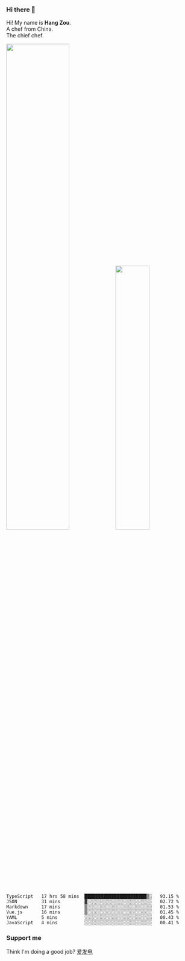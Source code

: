 ### Hi there 👋

Hi! My name is **Hang Zou**.  
A chef from China.  
The chief chef.

<img align="" width="57.5%" src="https://github-readme-stats.vercel.app/api?username=zouhangwithsweet&hide_title=true&hide_border=true&show_icons=true&include_all_commits=true&line_height=21" /><img align="" width="42.4%" src="https://github-readme-stats.vercel.app/api/top-langs/?username=zouhangwithsweet&hide_title=true&hide_border=true&layout=compact" />

<!--START_SECTION:waka-->

```text
TypeScript   17 hrs 58 mins  ███████████████████████▒░   93.15 %
JSON         31 mins         ▓░░░░░░░░░░░░░░░░░░░░░░░░   02.72 %
Markdown     17 mins         ▒░░░░░░░░░░░░░░░░░░░░░░░░   01.53 %
Vue.js       16 mins         ▒░░░░░░░░░░░░░░░░░░░░░░░░   01.45 %
YAML         5 mins          ░░░░░░░░░░░░░░░░░░░░░░░░░   00.43 %
JavaScript   4 mins          ░░░░░░░░░░░░░░░░░░░░░░░░░   00.41 %
```

<!--END_SECTION:waka-->

### Support me

Think I'm doing a good job? [爱发电](https://afdian.net/@zouhangsweet)
